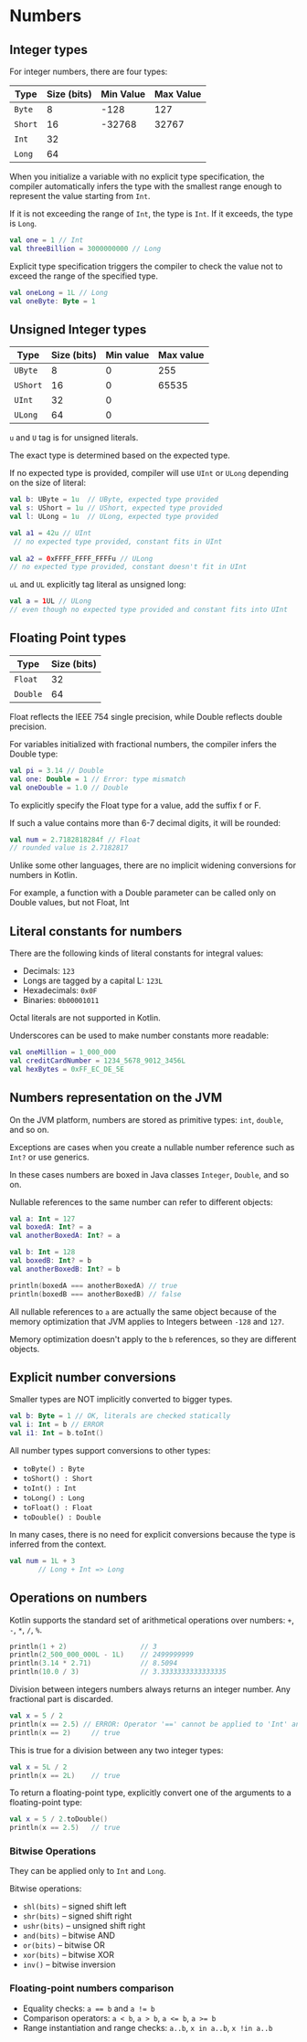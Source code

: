# Numbers

<show-structure depth="2"/>

## Integer types

For integer numbers, there are four types:

| Type    | Size (bits) | Min Value | Max Value |
|---------|-------------|-----------|-----------|
| `Byte`  | 8           | -128      | 127       |
| `Short` | 16          | -32768    | 32767     |
| `Int`   | 32          |           |           |
| `Long`  | 64          |           |           |

When you initialize a variable with no explicit type specification, the compiler automatically infers the type with the smallest range enough to represent the value starting from `Int`.

If it is not exceeding the range of `Int`, the type is `Int`. If it exceeds, the type is `Long`.

```Kotlin
val one = 1 // Int
val threeBillion = 3000000000 // Long
```

Explicit type specification triggers the compiler to check the value not to exceed the range of the specified type.

```Kotlin
val oneLong = 1L // Long
val oneByte: Byte = 1
```

## Unsigned Integer types

| Type     | Size (bits) | Min value | Max value |
|----------|-------------|-----------|-----------|
| `UByte`  | 8           | 0         | 255       |
| `UShort` | 16          | 0         | 65535     |
| `UInt`   | 32          | 0         |           |
| `ULong`  | 64          | 0         |           |

`u` and `U` tag is for unsigned literals. 

The exact type is determined based on the expected type. 

If no expected type is provided, compiler will use `UInt` or `ULong` depending on the size of literal:

```Kotlin
val b: UByte = 1u  // UByte, expected type provided
val s: UShort = 1u // UShort, expected type provided
val l: ULong = 1u  // ULong, expected type provided

val a1 = 42u // UInt
 // no expected type provided, constant fits in UInt
 
val a2 = 0xFFFF_FFFF_FFFFu // ULong
// no expected type provided, constant doesn't fit in UInt
```

`uL` and `UL` explicitly tag literal as unsigned long:

```Kotlin
val a = 1UL // ULong
// even though no expected type provided and constant fits into UInt
```

## Floating Point types

| Type     | Size (bits) |
|----------|-------------|
| `Float`  | 32          |
| `Double` | 64          |

<note>
Float reflects the IEEE 754 single precision, while Double reflects double precision.
</note>

For variables initialized with fractional numbers, the compiler infers the Double type:

```Kotlin
val pi = 3.14 // Double
val one: Double = 1 // Error: type mismatch
val oneDouble = 1.0 // Double
```

To explicitly specify the Float type for a value, add the suffix f or F.

If such a value contains more than 6-7 decimal digits, it will be rounded:

```Kotlin
val num = 2.7182818284f // Float
// rounded value is 2.7182817
```

<tip>
Unlike some other languages, there are no implicit widening conversions for numbers in Kotlin.

For example, a function with a Double parameter can be called only on Double values, but not Float, Int
</tip>

## Literal constants for numbers

There are the following kinds of literal constants for integral values:

- Decimals: `123`
- Longs are tagged by a capital L: `123L`
- Hexadecimals: `0x0F`
- Binaries: `0b00001011`

<note>Octal literals are not supported in Kotlin.</note>

Underscores can be used to make number constants more readable:

```Kotlin
val oneMillion = 1_000_000
val creditCardNumber = 1234_5678_9012_3456L
val hexBytes = 0xFF_EC_DE_5E
```

## Numbers representation on the JVM

On the JVM platform, numbers are stored as primitive types: `int`, `double`, and so on.

Exceptions are cases when you create a nullable number reference such as `Int?` or use generics.

In these cases numbers are boxed in Java classes `Integer`, `Double`, and so on.

Nullable references to the same number can refer to different objects:

```Kotlin
val a: Int = 127
val boxedA: Int? = a
val anotherBoxedA: Int? = a

val b: Int = 128
val boxedB: Int? = b
val anotherBoxedB: Int? = b

println(boxedA === anotherBoxedA) // true
println(boxedB === anotherBoxedB) // false
```

All nullable references to `a` are actually the same object because of the memory optimization that JVM applies to Integers between `-128` and `127`.

Memory optimization doesn't apply to the `b` references, so they are different objects.

## Explicit number conversions

Smaller types are NOT implicitly converted to bigger types.

```Kotlin
val b: Byte = 1 // OK, literals are checked statically
val i: Int = b // ERROR
val i1: Int = b.toInt()
```

All number types support conversions to other types:
- `toByte() : Byte`
- `toShort() : Short`
- `toInt() : Int`
- `toLong() : Long`
- `toFloat() : Float`
- `toDouble() : Double`

In many cases, there is no need for explicit conversions because the type is inferred from the context.

```Kotlin
val num = 1L + 3 
       // Long + Int => Long
```

## Operations on numbers

Kotlin supports the standard set of arithmetical operations over numbers: `+`, `-`, `*`, `/`, `%`.

```Kotlin
println(1 + 2)                  // 3
println(2_500_000_000L - 1L)    // 2499999999
println(3.14 * 2.71)            // 8.5094
println(10.0 / 3)               // 3.3333333333333335
```

Division between integers numbers always returns an integer number. Any fractional part is discarded.

```Kotlin
val x = 5 / 2
println(x == 2.5) // ERROR: Operator '==' cannot be applied to 'Int' and 'Double'
println(x == 2)     // true
```

This is true for a division between any two integer types:

```Kotlin
val x = 5L / 2
println(x == 2L)    // true
```

To return a floating-point type, explicitly convert one of the arguments to a floating-point type:

```Kotlin
val x = 5 / 2.toDouble()
println(x == 2.5)   // true
```

### Bitwise Operations

They can be applied only to `Int` and `Long`.

Bitwise operations:

- `shl(bits)` – signed shift left
- `shr(bits)` – signed shift right
- `ushr(bits)` – unsigned shift right
- `and(bits)` – bitwise AND
- `or(bits)` – bitwise OR
- `xor(bits)` – bitwise XOR
- `inv()` – bitwise inversion

### Floating-point numbers comparison

- Equality checks: `a == b` and `a != b`
- Comparison operators: `a < b`, `a > b`, `a <= b`, `a >= b`
- Range instantiation and range checks: `a..b`, `x in a..b`, `x !in a..b`


